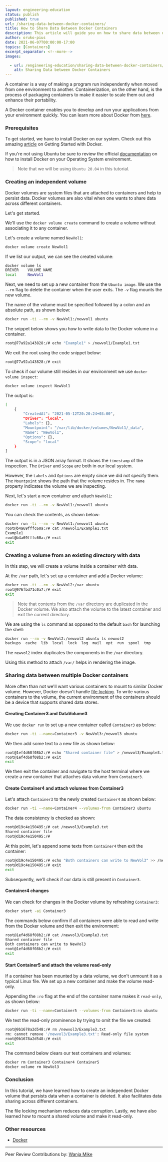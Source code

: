 ```yaml
---
layout: engineering-education
status: publish
published: true
url: /sharing-data-between-docker-containers/
title: How to Share Data Between Docker Containers
description: This article will guide you on how to share data between different Docker containers. Docker volumes can help you persist and manage data.
author: oruko-pius
date: 2021-06-07T00:00:00-17:00
topics: [Containers]
excerpt_separator: <!--more-->
images:

  - url: /engineering-education/sharing-data-between-docker-containers/hero.jpg
    alt: Sharing Data between Docker Containers
---
```

A container is a way of making a program run independently when moved from one environment to another. Containerization, on the other hand, is the process of packaging containers to make it easier to scale them out and enhance their portability.
<!--more-->
A Docker container enables you to develop and run your applications from your environment quickly. You can learn more about Docker from [here](/engineering-education/topic/containers/).

### Prerequisites
To get started, we have to install Docker on our system. Check out this amazing [article](/engineering-education/getting-started-with-docker/) on Getting Started with Docker. 

If you're not using Ubuntu be sure to review the official [documentation](https://docs.docker.com/engine/install/) on how to install Docker on your Operating System environment.

> Note that we will be using `Ubuntu 20.04` in this tutorial.

### Creating an independent volume
Docker volumes are system files that are attached to containers and help to persist data. Docker volumes are also vital when one wants to share data across different containers. 

Let's get started.

We'll use the `docker volume create` command to create a volume without associating it to any container.

Let's create a volume named `NewVol1`:

```bash
docker volume create NewVol1
```

If we list our output, we can see the created volume:

```bash
docker volume ls
DRIVER    VOLUME NAME
local     NewVol1
```

Next, we need to set up a new container from the `Ubuntu image`. We use the `--rm` flag to delete the container when the user exits. The `-v` flag mounts the new volume. 

The name of the volume must be specified followed by a colon and an absolute path, as shown below:

```bash
docker run -ti --rm -v NewVol1:/newvol1 ubuntu
```

The snippet below shows you how to write data to the Docker volume in a container.

```bash
root@77a92a143828:/# echo "Example1" > /newvol1/Example1.txt
```

We exit the root using the code snippet below:

```bash
root@77a92a143828:/# exit
```

To check if our volume still resides in our environment we use `docker volume inspect`:

```bash
docker volume inspect NewVol1
```

The output is:

```bash
[
    {
        "CreatedAt": "2021-05-12T20:20:24+03:00",
        "Driver": "local",
        "Labels": {},
        "Mountpoint": "/var/lib/docker/volumes/NewVol1/_data",
        "Name": "NewVol1",
        "Options": {},
        "Scope": "local"
    }
]
```

The output is in a JSON array format. It shows the `timestamp` of the inspection. The `Driver` and `Scope` are both in our local system. 

However, the `Labels` and `Options` are empty since we did not specify them. The `Mountpoint` shows the path that the volume resides in. The `name` property indicates the volume we are inspecting.

Next, let's start a new container and attach `NewVol1`:

```bash
docker run -ti --rm -v NewVol1:/newvol1 ubuntu
```

You can check the contents, as shown below:

```bash
docker run -ti --rm -v NewVol1:/newvol1 ubuntu
root@b4a69fffc60a:/# cat /newvol1/Example1.txt
Example1
root@b4a69fffc60a:/# exit
exit
```

### Creating a volume from an existing directory with data
In this step, we will create a volume inside a container with data.

At the `/var` path, let's set up a container and add a Docker volume:

```bash
docker run -ti --rm -v NewVol2:/var ubuntu
root@976fbd71c0a7:/# exit
exit
```

>Note that contents from the `/var` directory are duplicated in the Docker volume. We also attach the volume to the latest container and exit the current directory.

We are using the `ls` command as opposed to the default `bash` for launching the shell:

```bash
docker run --rm -v NewVol2:/newvol2 ubuntu ls newvol2
backups  cache	lib  local  lock  log  mail  opt  run  spool  tmp
```

The `newvol2` index duplicates the components in the `/var` directory.

Using this method to attach `/var/` helps in rendering the image.

### Sharing data between multiple Docker containers
More often than not we'll want various containers to mount to similar Docker volume. However, Docker doesn't handle [file locking](https://www.baeldung.com/linux/file-locking). To write various containers to the volume, the current environment of the containers should be a device that supports shared data stores.

#### Creating Container3 and DataVolume3
We use `docker run` to set up a new container called `Container3` as below:

```bash
docker run -ti --name=Container3 -v NewVol3:/newvol3 ubuntu
```

We then add some text to a new file as shown below:

```bash
root@1ef4d68f08b2:/# echo "Shared container file" > /newvol3/Example3.txt
root@1ef4d68f08b2:/# exit
exit
```

We then exit the container and navigate to the host terminal where we create a new container that attaches data volume from `Container3`.

#### Create Container4 and attach volumes from Container3
Let's attach `Container3` to the newly created `Container4` as shown below:

```bash
docker run -ti --name=Container4 --volumes-from Container3 ubuntu
```

The data consistency is checked as shown:

```bash
root@d19c4e150495:/# cat /newvol3/Example3.txt
Shared container file
root@d19c4e150495:/#
```

At this point, let's append some texts from `Container4` then exit the container:

```bash
root@d19c4e150495:/# echo "Both containers can write to NewVol3" >> /newvol3/Example3.txt
root@d19c4e150495:/# exit
exit
```

Subsequently, we'll check if our data is still present in `Container3`.

#### Container4 changes
We can check for changes in the Docker volume by refreshing `Container3`:

```bash
docker start -ai Container3
```

The commands below confirm if all containers were able to read and write from the Docker volume and then exit the environment:

```bash
root@1ef4d68f08b2:/# cat /newvol3/Example3.txt
Shared container file
Both containers can write to NewVol3
root@1ef4d68f08b2:/# exit
exit
```

#### Start Container5 and attach the volume read-only
If a container has been mounted by a data volume, we don't unmount it as a typical Linux file. We set up a new container and make the volume read-only. 

Appending the `:ro` flag at the end of the container name makes it `read-only`, as shown below:

```bash
docker run -ti --name=Container5 --volumes-from Container3:ro ubuntu
```

We test the read-only prominence by trying to omit the file we created:

```bash
root@9b1678a2d548:/# rm /newvol3/Example3.txt
rm: cannot remove '/newvol3/Example3.txt': Read-only file system
root@9b1678a2d548:/# exit
exit
```

The command below clears our test containers and volumes:

```bash
docker rm Container3 Container4 Container5
docker volume rm NewVol3
```

### Conclusion
In this tutorial, we have learned how to create an independent Docker volume that persists data when a container is deleted. It also facilitates data sharing across different containers. 

The file locking mechanism reduces data corruption. Lastly, we have also learned how to mount a shared volume and make it read-only.

### Other resources
- [Docker](https://docs.docker.com/get-started/overview/)

---
Peer Review Contributions by: [Wanja Mike](/engineering-education/authors/michael-barasa/)
